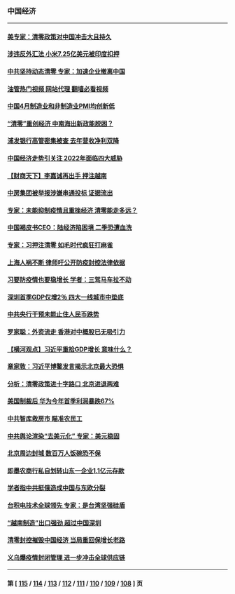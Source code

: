 ### 中国经济
---
#### [美专家：清零政策对中国冲击大且持久](../../pages/ncid283/n13724236.md?05010845) 
#### [涉违反外汇法 小米7.25亿美元被印度扣押](../../pages/ncid283/n13724194.md?05010845) 
#### [中共坚持动态清零 专家：加速企业撤离中国](../../pages/ncid283/n13724014.md?05010845) 
#### [油管热门视频 网站代理 翻墙必看视频](http://209.222.30.114:81/youtube.html?05010845)
#### [中国4月制造业和非制造业PMI均创新低](../../pages/ncid283/n13723801.md?05010845) 
#### [“清零”重创经济 中南海出新政能脱困？](../../pages/ncid283/n13723520.md?05010845) 
#### [浦发银行高管密集被查 去年营收净利双降](../../pages/ncid283/n13723731.md?05010845) 
#### [中国经济走势引关注 2022年面临四大威胁](../../pages/ncid283/n13723658.md?05010845) 
#### [【财商天下】李嘉诚再出手 押注越南](../../pages/ncid283/n13723603.md?05010845) 
#### [中房集团被举报涉嫌串通投标 证据流出](../../pages/ncid283/n13723611.md?05010845) 
#### [专家：未能抑制疫情且重挫经济 清零能走多远？](../../pages/ncid283/n13723499.md?05010845) 
#### [中国褐皮书CEO：陆经济陷困境 二季恐遭血洗](../../pages/ncid283/n13723599.md?05010845) 
#### [专家：习押注清零 如毛时代疯狂打麻雀](../../pages/ncid283/n13723589.md?05010845) 
#### [上海人祸不断 律师吁公开防疫封控法律依据](../../pages/ncid283/n13723309.md?05010845) 
#### [习要防疫情也要稳增长 学者：三驾马车拉不动](../../pages/ncid283/n13723310.md?05010845) 
#### [深圳首季GDP仅增2％ 四大一线城市中垫底](../../pages/ncid283/n13723083.md?05010845) 
#### [中共央行干预未能止住人民币跌势](../../pages/ncid283/n13723109.md?05010845) 
#### [罗家聪：外资流走 香港对中概股已无吸引力](../../pages/ncid283/n13722926.md?05010845) 
#### [【横河观点】习近平重拾GDP增长 意味什么？](../../pages/ncid283/n13722847.md?05010845) 
#### [章家敦：习近平博鳌发言揭示北京最大恐惧](../../pages/ncid283/n13722777.md?05010845) 
#### [分析：清零政策进十字路口 北京进退两难](../../pages/ncid283/n13722760.md?05010845) 
#### [美国制裁后 华为今年首季利润暴跌67%](../../pages/ncid283/n13722751.md?05010845) 
#### [中共智库救房市 瞄准农民工](../../pages/ncid283/n13722658.md?05010845) 
#### [中共舆论渲染“去美元化” 专家：美元稳固](../../pages/ncid283/n13722637.md?05010845) 
#### [北京周边封城 数百万人饭碗恐不保](../../pages/ncid283/n13722560.md?05010845) 
#### [即墨农商行私自划转山东一企业1.1亿元存款](../../pages/ncid283/n13722357.md?05010845) 
#### [学者指中共挺俄造成中国与东欧分裂](../../pages/ncid283/n13722249.md?05010845) 
#### [台积电技术全球领先 专家：是台湾坚强硅盾](../../pages/ncid283/n13722234.md?05010845) 
#### [“越南制造”出口强劲 超过中国深圳](../../pages/ncid283/n13722236.md?05010845) 
#### [清零封控摧毁中国经济 当局重回保增长老路](../../pages/ncid283/n13721951.md?05010845) 
#### [义乌爆疫情封闭管理 进一步冲击全球供应链](../../pages/ncid283/n13721924.md?05010845) 

---
#### 第 [ [115](./115.md?05010845) / [114](./114.md?05010845) / [113](./113.md?05010845) / [112](./112.md?05010845) / [111](./111.md?05010845) / [110](./110.md?05010845) / [109](./109.md?05010845) / [108](./108.md?05010845) ] 页

